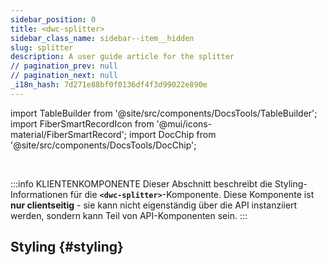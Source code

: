 ```yaml
---
sidebar_position: 0
title: <dwc-splitter>
sidebar_class_name: sidebar--item__hidden
slug: splitter
description: A user guide article for the splitter
// pagination_prev: null
// pagination_next: null
_i18n_hash: 7d271e88bf0f0136df4f3d99022e890e
---
```

import TableBuilder from '@site/src/components/DocsTools/TableBuilder';
import FiberSmartRecordIcon from '@mui/icons-material/FiberSmartRecord';
import DocChip from '@site/src/components/DocsTools/DocChip';

<DocChip chip='shadow' />

<br />

:::info KLIENTENKOMPONENTE
Dieser Abschnitt beschreibt die Styling-Informationen für die **`<dwc-splitter>`**-Komponente. Diese Komponente ist **nur clientseitig** - sie kann nicht eigenständig über die API instanziiert werden, sondern kann Teil von API-Komponenten sein.
:::

## Styling {#styling}

<TableBuilder name="dwc-splitter" clientComponent />
